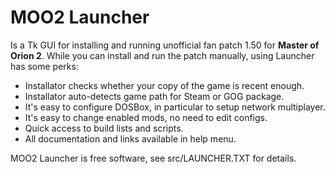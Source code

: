 MOO2 Launcher
=============

Is a Tk GUI for installing and running unofficial fan patch 1.50 for **Master of Orion 2**. While you can install and run the patch manually, using Launcher has some perks:

- Installator checks whether your copy of the game is recent enough.
- Installator auto-detects game path for Steam or GOG package.
- It's easy to configure DOSBox, in particular to setup network multiplayer.
- It's easy to change enabled mods, no need to edit configs.
- Quick access to build lists and scripts.
- All documentation and links available in help menu.

MOO2 Launcher is free software, see src/LAUNCHER.TXT for details.

